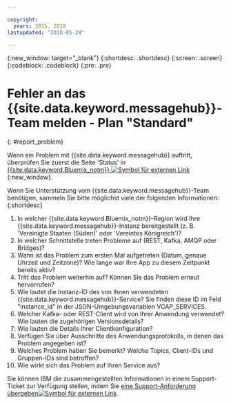 ```yaml
---

copyright:
  years: 2015, 2018
lastupdated: "2018-05-24"

---
```


{:new_window: target="_blank"}
{:shortdesc: .shortdesc}
{:screen: .screen}
{:codeblock: .codeblock}
{:pre: .pre}



# Fehler an das {{site.data.keyword.messagehub}}-Team melden - Plan "Standard"
{: #report_problem}

Wenn ein Problem mit {{site.data.keyword.messagehub}} auftritt, überprüfen Sie zuerst die Seite 'Status' in [{{site.data.keyword.Bluemix_notm}} ![Symbol für externen Link](../../icons/launch-glyph.svg "Symbol für externen Link")](https://console.bluemix.net/status){:new_window}. 

Wenn Sie Unterstützung vom {{site.data.keyword.messagehub}}-Team benötigen, sammeln Sie bitte möglichst viele der folgenden Informationen:
{:shortdesc}

1. In welcher {{site.data.keyword.Bluemix_notm}}-Region wird Ihre {{site.data.keyword.messagehub}}-Instanz bereitgestellt  (z. B. 'Vereinigte Staaten (Süden)' oder 'Vereintes Königreich')? 
2. In welcher Schnittstelle treten Probleme auf (REST, Kafka, AMQP oder Bridges)?
3. Wann ist das Problem zum ersten Mal aufgetreten (Datum, genaue Uhrzeit und Zeitzone)? Wie lange war Ihre App zu diesem Zeitpunkt bereits aktiv?
4. Tritt das Problem weiterhin auf? Können Sie das Problem erneut hervorrufen?
5. Wie lautet die Instanz-ID des von Ihnen verwendeten {{site.data.keyword.messagehub}}-Service? 
Sie finden diese ID im Feld "instance_id" in der JSON-Umgebungsvariablen VCAP_SERVICES.
6. Welcher Kafka- oder REST-Client wird von Ihrer Anwendung verwendet? Wie lauten die zugehörigen Versionsdetails?
7. Wie lauten die Details Ihrer Clientkonfiguration?
8. Verfügen Sie über Ausschnitte des Anwendungsprotokolls, in denen das Problem angegeben ist?
9. Welches Problem haben Sie bemerkt? Welche Topics, Client-IDs und Gruppen-IDs sind betroffen?
10. Wie wirkt sich das Problem auf Ihren Service aus?


Sie können IBM die zusammengestellten Informationen in einem Support-Ticket zur Verfügung stellen, indem Sie [eine Support-Anforderung übergeben![Symbol für externen Link](../../icons/launch-glyph.svg "Symbol für externen Link")](/docs/get-support/howtogetsupport.html#open-ticket).










